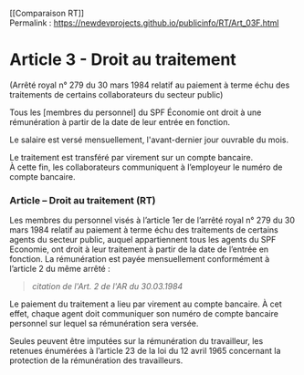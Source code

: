 [[Comparaison RT]]  
Permalink : https://newdevprojects.github.io/publicinfo/RT/Art_03F.html

# Article 3 - Droit au traitement

(Arrêté royal n° 279 du 30 mars 1984 relatif au paiement à terme échu des traitements de certains collaborateurs du secteur public)

Tous les [membres du personnel] du SPF Économie ont droit à une rémunération à partir de la date de leur entrée en fonction.

Le salaire est versé mensuellement, l'avant-dernier jour ouvrable du mois.

Le traitement est transféré par virement sur un compte bancaire.  
À cette fin, les collaborateurs communiquent à l’employeur le numéro de compte bancaire.

### Article – Droit au traitement (RT)

Les membres du personnel visés à l’article 1er de l’arrêté royal n° 279 du 30 mars 1984 relatif au paiement à terme échu des traitements de certains agents du secteur public, auquel appartiennent tous les agents du SPF Economie, ont droit à leur traitement à partir de la date de l’entrée en fonction. La rémunération est payée mensuellement conformément à l’article 2 du même arrêté : 

> *citation de l'Art. 2 de l'AR du 30.03.1984*

Le paiement du traitement a lieu par virement au compte bancaire. À cet effet, chaque agent doit communiquer son numéro de compte bancaire personnel sur lequel sa rémunération sera versée.

Seules peuvent être imputées sur la rémunération du travailleur, les retenues énumérées à l’article 23 de la loi du 12 avril 1965 concernant la protection de la rémunération des travailleurs. 

